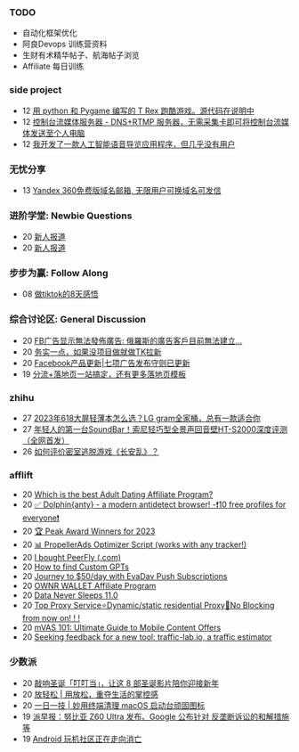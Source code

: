 ### TODO
-  自动化框架优化
-  阿良Devops 训练营资料
-  生财有术精华帖子、航海帖子浏览
-  Affiliate 每日训练

### side project
<!-- sideproject:START -->
-  12 [用 python 和 Pygame 编写的 T Rex 跑酷游戏。源代码在说明中](https://www.youtube.com/watch?v=pZySIXSelCA)
-  12 [控制台流媒体服务器 - DNS+RTMP 服务器，无需采集卡即可将控制台流媒体发送至个人电脑](https://github.com/Aioros/console-streaming-server)
-  12 [我开发了一款人工智能语音导览应用程序，但几乎没有用户](https://www.reddit.com/r/SideProject/comments/18gpp0e/ive_built_an_ai_audio_tour_app_but_have_almost_no/)<!-- sideproject:END -->


### 无忧分享
<!-- ruyo:START -->
-  13 [Yandex 360免费版域名邮箱, 无限用户可换域名可发信](https://51.ruyo.net/18565.html)<!-- ruyo:END -->

### 进阶学堂: Newbie Questions
<!-- advertcn1:START -->
-  20 [新人报道](https://www.advertcn.com/thread-113382-1-1.html)
-  20 [新人报道](https://www.advertcn.com/thread-113379-1-1.html)<!-- advertcn1:END -->

### 步步为赢: Follow Along
<!-- advertcn2:START -->
-  08 [做tiktok的8天感悟](https://www.advertcn.com/thread-113232-1-1.html)<!-- advertcn2:END -->

### 综合讨论区: General Discussion
<!-- advertcn3:START -->
-  20 [FB广告显示無法發佈廣告: 俄羅斯的廣告客戶目前無法建立...](https://www.advertcn.com/thread-113386-1-1.html)
-  20 [务实一点，如果没项目做就做TK拉新](https://www.advertcn.com/thread-113385-1-1.html)
-  20 [Facebook产品更新|七项广告发布守则已更新](https://www.advertcn.com/thread-113380-1-1.html)
-  19 [分流+落地页一站搞定，还有更多落地页模板](https://www.advertcn.com/thread-113371-1-1.html)<!-- advertcn3:END -->


### zhihu
<!-- zhihu:START -->
-  27 [2023年618大屏轻薄本怎么选？LG gram全家桶，总有一款适合你](http://zhuanlan.zhihu.com/p/632641888?utm_campaign=rss&utm_medium=rss&utm_source=rss&utm_content=title)
-  27 [年轻人的第一台SoundBar！索尼轻巧型全景声回音壁HT-S2000深度评测（全网首发）](http://zhuanlan.zhihu.com/p/630990296?utm_campaign=rss&utm_medium=rss&utm_source=rss&utm_content=title)
-  26 [如何评价密室逃脱游戏《长安乱》？](http://www.zhihu.com/question/563950552/answer/3045961312?utm_campaign=rss&utm_medium=rss&utm_source=rss&utm_content=title)<!-- zhihu:END -->

### afflift
<!-- afflift:START -->
-  20 [Which is the best Adult Dating Affiliate Program?](https://afflift.com/f/threads/which-is-the-best-adult-dating-affiliate-program.12141/)
-  20 [✅ Dolphin{anty} - a modern antidetect browser! -❗️10 free profiles for everyone❗️](https://afflift.com/f/threads/%E2%9C%85-dolphin-anty-a-modern-antidetect-browser-%E2%9D%97%EF%B8%8F10-free-profiles-for-everyone%E2%9D%97%EF%B8%8F.7310/)
-  20 [🏆 Peak Award Winners for 2023](https://afflift.com/f/threads/%F0%9F%8F%86-peak-award-winners-for-2023.12329/)
-  20 [📊 PropellerAds Optimizer Script &lpar;works with any tracker!&rpar;](https://afflift.com/f/threads/%F0%9F%93%8A-propellerads-optimizer-script-works-with-any-tracker.11813/)
-  20 [I bought PeerFly &lpar;.com&rpar;](https://afflift.com/f/threads/i-bought-peerfly-com.12297/)
-  20 [How to find Custom GPTs](https://afflift.com/f/threads/how-to-find-custom-gpts.12333/)
-  20 [Journey to $50/day with EvaDav Push Subscriptions](https://afflift.com/f/threads/journey-to-50-day-with-evadav-push-subscriptions.11899/)
-  20 [OWNR WALLET Affiliate Program](https://afflift.com/f/threads/ownr-wallet-affiliate-program.9733/)
-  20 [Data Never Sleeps 11.0](https://afflift.com/f/threads/data-never-sleeps-11-0.12287/)
-  20 [Top Proxy Service⭐Dynamic/static residential Proxy🚀No Blocking from now on! ! !](https://afflift.com/f/threads/top-proxy-service%E2%AD%90dynamic-static-residential-proxy%F0%9F%9A%80no-blocking-from-now-on.12332/)
-  20 [mVAS 101: Ultimate Guide to Mobile Content Offers](https://afflift.com/f/threads/mvas-101-ultimate-guide-to-mobile-content-offers.11905/)
-  20 [Seeking feedback for a new tool: traffic-lab.io, a traffic estimator](https://afflift.com/f/threads/seeking-feedback-for-a-new-tool-traffic-lab-io-a-traffic-estimator.12301/)<!-- afflift:END -->

### 少数派
<!-- sspai:START -->
-  20 [敲响圣诞「叮叮当」，让这 8 部圣诞影片陪你迎接新年](https://sspai.com/post/85156)
-  20 [放轻松 | 用放松，重夺生活的掌控感](https://sspai.com/post/85159)
-  20 [一日一技 | 妙用终端清理 macOS 启动台顽固图标](https://sspai.com/post/85136)
-  19 [派早报：努比亚 Z60 Ultra 发布、Google 公布针对 反垄断诉讼的和解措施等](https://sspai.com/post/85200)
-  19 [Android 玩机社区正在走向消亡](https://sspai.com/prime/story/play-integrity-and-the-demise-of-the-android-mod-community)<!-- sspai:END -->
